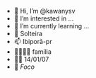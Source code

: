 - 👋 Hi, I’m @kawanysv
- 👀 I’m interested in ...
- 🌱 I’m currently learning ...
- 💞️ Solteira
- 📫 Ibiporã-pr
- :family_man_woman_girl_boy: família 
- :raising_hand_woman: 14/01/07
- :brain: *Foco*

<!---
kawanysv/kawanysv is a ✨ special ✨ repository because its `README.md` (this file) appears on your GitHub profile.
You can click the Preview link to take a look at your changes.
--->
